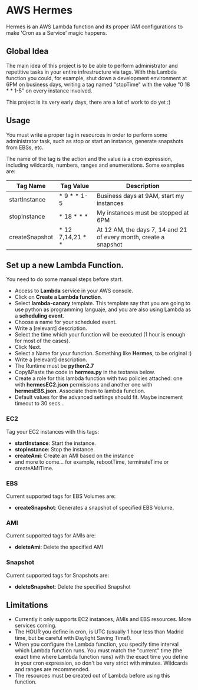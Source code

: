# AWS Hermes

Hermes is an AWS Lambda function and its proper IAM configurations to make 'Cron as a Service' magic happens.

## Global Idea

The main idea of this project is to be able to perform administrator and repetitive tasks in your entire infrestructure via tags. With this Lambda function you could, for example, shut down a development environment at 6PM on business days, writing a tag named "stopTime" with the value "0 18 * * 1-5" on every instance involved.

This project is its very early days, there are a lot of work to do yet :)

## Usage

You must write a proper tag in resources in order to perform some administrator task, such as stop or start an instance, generate snapshots from EBSs, etc.

The name of the tag is the action and the value is a cron expression, including wildcards, numbers, ranges and enumerations. Some examples are:

Tag Name | Tag Value | Description
---- | ---- | ---
startInstance | * 9 * * 1-5 | Business days at 9AM, start my instances
stopInstance | * 18 * * * | My instances must be stopped at 6PM
createSnapshot | * 12 7,14,21 * * | At 12 AM, the days 7, 14 and 21 of every month, create a snapshot

## Set up a new Lambda Function.

You need to do some manual steps before start.

- Access to **Lambda** service in your AWS console.
- Click on **Create a Lambda function**.
- Select **lambda-canary** template. This template say that you are going to use python as programming languaje, and you are also using Lambda as a **scheduling event**.
- Choose a name for your scheduled event.
- Write a [relevant] description.
- Select the time which your function will be executed (1 hour is enough for most of the cases).
- Click Next.
- Select a Name for your function. Something like **Hermes**, to be original :)
- Write a [relevant] description.
- The Runtime must be **python2.7**
- Copy&Paste the code in **hermes.py** in the textarea below.
- Create a role for this lambda function with two policies attached: one with **hermesEC2.json** permissions and another one with **hermesEBS.json**. Associate them to lambda function.
- Default values for the advanced settings should fit. Maybe increment timeout to 30 secs...

### EC2

Tag your EC2 instances with this tags:

- **startInstance**: Start the instance.
- **stopInstance**: Stop the instance.
- **createAmi**: Create an AMI based on the instance
- and more to come... for example, rebootTime, terminateTime or createAMITime.

### EBS

Current supported tags for EBS Volumes are:

- **createSnapshot**: Generates a snapshot of specified EBS Volume.

### AMI

Current supported tags for AMIs are:

- **deleteAmi**: Delete the specified AMI

### Snapshot

Current supported tags for Snapshots are:

- **deleteSnapshot**: Delete the specified Snapshot

## Limitations

- Currently it only supports EC2 instances, AMIs and EBS resources. More services coming.
- The HOUR you define in cron, is UTC (usually 1 hour less than Madrid time, but be careful with Daylight Saving Time!).
- When you configure the Lambda function, you specify time interval which Lambda function runs. You must match the "current" time (the exact time where Lambda function runs) with the exact time you define in your cron expression, so don't be very strict with minutes. Wildcards and ranges are recommended.
- The resources must be created out of Lambda before using this function.
